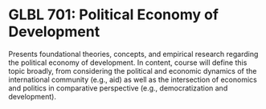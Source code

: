 # GLBL 701: Political Economy of Development

Presents foundational theories, concepts, and empirical research regarding the political economy of development. In content, course will define this topic broadly, from considering the political and economic dynamics of the international community (e.g., aid) as well as the intersection of economics and politics in comparative perspective (e.g., democratization and development).